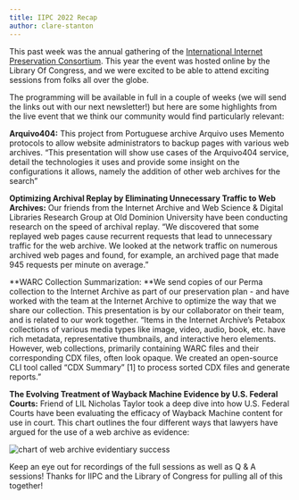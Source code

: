```yaml
---
title: IIPC 2022 Recap
author: clare-stanton
---
```

This past week was the annual gathering of the [International Internet Preservation Consortium](http://preserve.org). This year the event was hosted online by the Library Of Congress, and we were excited to be able to attend exciting sessions from folks all over the globe. 

The programming will be available in full in a couple of weeks (we will send the links out with our next newsletter!) but here are some highlights from the live event that we think our community would find particularly relevant: 

**Arquivo404:** This project from Portuguese archive Arquivo uses Memento protocols to allow website administrators to backup pages with various web archives. “This presentation will show use cases of the Arquivo404 service, detail the technologies it uses and provide some insight on the configurations it allows, namely the addition of other web archives for the search”

**Optimizing Archival Replay by Eliminating Unnecessary Traffic to Web Archives:** Our friends from the Internet Archive and Web Science & Digital Libraries Research Group at Old Dominion University have been conducting research on the speed of archival replay. “We discovered that some replayed web pages cause recurrent requests that lead to unnecessary traffic for the web archive. We looked at the network traffic on numerous archived web pages and found, for example, an archived page that made 945 requests per minute on average.” 

**WARC Collection Summarization: **We send copies of our Perma collection to the Internet Archive as part of our preservation plan - and have worked with the team at the Internet Archive to optimize the way that we share our collection. This presentation is by our collaborator on their team, and is related to our work together. “Items in the Internet Archive’s Petabox collections of various media types like image, video, audio, book, etc. have rich metadata, representative thumbnails, and interactive hero elements. However, web collections, primarily containing WARC files and their corresponding CDX files, often look opaque. We created an open-source CLI tool called “CDX Summary” [1] to process sorted CDX files and generate reports.” 

**The Evolving Treatment of Wayback Machine Evidence by U.S. Federal Courts:** Friend of LIL Nicholas Taylor took a deep dive into how U.S. Federal Courts have been evaluating the efficacy of Wayback Machine content for use in court. This chart outlines the four different ways that lawyers have argued for the use of a web archive as evidence: 

![chart of web archive evidentiary success](https://lil-blog-media.s3.amazonaws.com/Screen_Shot_2022-06-03_at_4.33.30_PM.png)

Keep an eye out for recordings of the full sessions as well as Q & A sessions! Thanks for IIPC and the Library of Congress for pulling all of this together! 